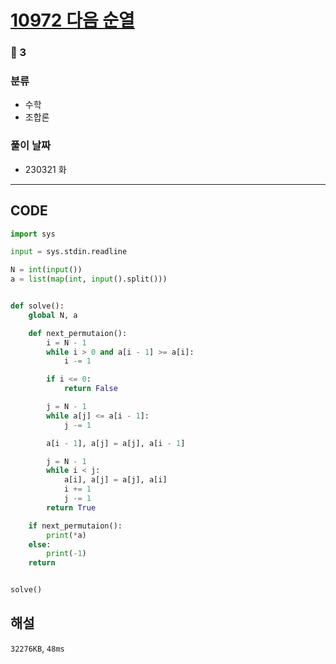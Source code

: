 # [10972 다음 순열](https://www.acmicpc.net/problem/10972)

### 🥈 3

### 분류

- 수학
- 조합론

### 풀이 날짜

- 230321 화

---

## CODE

```python
import sys

input = sys.stdin.readline

N = int(input())
a = list(map(int, input().split()))


def solve():
    global N, a

    def next_permutaion():
        i = N - 1
        while i > 0 and a[i - 1] >= a[i]:
            i -= 1

        if i <= 0:
            return False

        j = N - 1
        while a[j] <= a[i - 1]:
            j -= 1

        a[i - 1], a[j] = a[j], a[i - 1]

        j = N - 1
        while i < j:
            a[i], a[j] = a[j], a[i]
            i += 1
            j -= 1
        return True

    if next_permutaion():
        print(*a)
    else:
        print(-1)
    return


solve()

```

## 해설

`32276KB`, `48ms`
